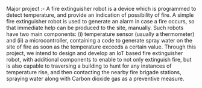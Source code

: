 Major project :- 
 A fire extinguisher robot is a device which is programmed to detect temperature, and provide an indication of possibility of fire. A simple fire
extinguisher robot is used to generate an alarm in case a fire occurs, so that immediate help
can be produced to the site, manually.
Such robots have two main components: (i) temperature sensor (usually a thermometer) and
(ii) a microcontroller, containing a code to generate spray water on the site of fire as soon as
the temperature exceeds a certain value.
Through this project, we intend to design and develop an IoT based fire extinguisher robot,
with additional components to enable to not only extinguish fire, but is also capable to
traversing a building to hunt for any instances of temperature rise, and then contacting the
nearby fire brigade stations, spraying water along with Carbon dioxide gas as a preventive
measure.

